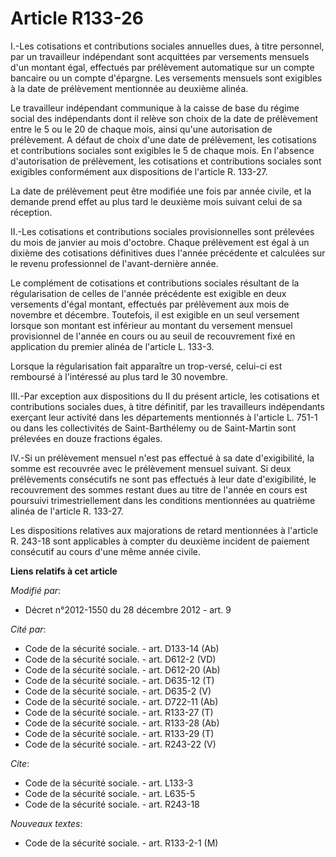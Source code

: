# Article R133-26

I.-Les cotisations et contributions sociales annuelles dues, à titre personnel, par un travailleur indépendant sont
acquittées par versements mensuels d'un montant égal, effectués par prélèvement automatique sur un compte bancaire ou un
compte d'épargne. Les versements mensuels sont exigibles à la date de prélèvement mentionnée au deuxième alinéa. 

Le travailleur indépendant communique à la caisse de base du régime social des indépendants dont il relève son choix de la
date de prélèvement entre le 5 ou le 20 de chaque mois, ainsi qu'une autorisation de prélèvement. A défaut de choix d'une
date de prélèvement, les cotisations et contributions sociales sont exigibles le 5 de chaque mois. En l'absence
d'autorisation de prélèvement, les cotisations et contributions sociales sont exigibles conformément aux dispositions de
l'article R. 133-27. 

La date de prélèvement peut être modifiée une fois par année civile, et la demande prend effet au plus tard le deuxième mois
suivant celui de sa réception. 

II.-Les cotisations et contributions sociales provisionnelles sont prélevées du mois de janvier au mois d'octobre. Chaque
prélèvement est égal à un dixième des cotisations définitives dues l'année précédente et calculées sur le revenu
professionnel de l'avant-dernière année. 

Le complément de cotisations et contributions sociales résultant de la régularisation de celles de l'année précédente est
exigible en deux versements d'égal montant, effectués par prélèvement aux mois de novembre et décembre. Toutefois, il est
exigible en un seul versement lorsque son montant est inférieur au montant du versement mensuel provisionnel de l'année en
cours ou au seuil de recouvrement fixé en application du premier alinéa de l'article L. 133-3. 

Lorsque la régularisation fait apparaître un trop-versé, celui-ci est remboursé à l'intéressé au plus tard le 30 novembre. 

III.-Par exception aux dispositions du II du présent article, les cotisations et contributions sociales dues, à titre
définitif, par les travailleurs indépendants exerçant leur activité dans les départements mentionnés à l'article L. 751-1 ou
dans les collectivités de Saint-Barthélemy ou de Saint-Martin sont prélevées en douze fractions égales. 

IV.-Si un prélèvement mensuel n'est pas effectué à sa date d'exigibilité, la somme est recouvrée avec le prélèvement mensuel
suivant. Si deux prélèvements consécutifs ne sont pas effectués à leur date d'exigibilité, le recouvrement des sommes restant
dues au titre de l'année en cours est poursuivi trimestriellement dans les conditions mentionnées au quatrième alinéa de
l'article R. 133-27. 

Les dispositions relatives aux majorations de retard mentionnées à l'article R. 243-18 sont applicables à compter du deuxième
incident de paiement consécutif au cours d'une même année civile.

**Liens relatifs à cet article**

_Modifié par_:

  - Décret n°2012-1550 du 28 décembre 2012 - art. 9

_Cité par_:

  - Code de la sécurité sociale. - art. D133-14 (Ab)
  - Code de la sécurité sociale. - art. D612-2 (VD)
  - Code de la sécurité sociale. - art. D612-20 (Ab)
  - Code de la sécurité sociale. - art. D635-12 (T)
  - Code de la sécurité sociale. - art. D635-2 (V)
  - Code de la sécurité sociale. - art. D722-11 (Ab)
  - Code de la sécurité sociale. - art. R133-27 (T)
  - Code de la sécurité sociale. - art. R133-28 (Ab)
  - Code de la sécurité sociale. - art. R133-29 (T)
  - Code de la sécurité sociale. - art. R243-22 (V)

_Cite_:

  - Code de la sécurité sociale. - art. L133-3
  - Code de la sécurité sociale. - art. L635-5
  - Code de la sécurité sociale. - art. R243-18

_Nouveaux textes_:

  - Code de la sécurité sociale. - art. R133-2-1 (M)
